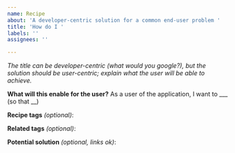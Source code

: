 ```yaml
---
name: Recipe
about: 'A developer-centric solution for a common end-user problem '
title: 'How do I '
labels: ''
assignees: ''

---
```


*The title can be developer-centric (what would you google?), but the solution should be user-centric; explain what the user will be able to achieve.*

**What will this enable for the user?**
As a user of the application, I want to ___ (so that __)

**Recipe tags** *(optional)*:

**Related tags** *(optional)*:

**Potential solution** *(optional, links ok)*:
